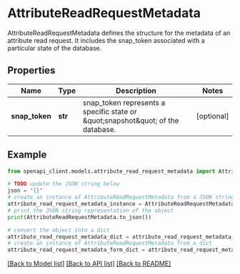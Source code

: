 # AttributeReadRequestMetadata

AttributeReadRequestMetadata defines the structure for the metadata of an attribute read request. It includes the snap_token associated with a particular state of the database.

## Properties

Name | Type | Description | Notes
------------ | ------------- | ------------- | -------------
**snap_token** | **str** | snap_token represents a specific state or \&quot;snapshot\&quot; of the database. | [optional] 

## Example

```python
from openapi_client.models.attribute_read_request_metadata import AttributeReadRequestMetadata

# TODO update the JSON string below
json = "{}"
# create an instance of AttributeReadRequestMetadata from a JSON string
attribute_read_request_metadata_instance = AttributeReadRequestMetadata.from_json(json)
# print the JSON string representation of the object
print(AttributeReadRequestMetadata.to_json())

# convert the object into a dict
attribute_read_request_metadata_dict = attribute_read_request_metadata_instance.to_dict()
# create an instance of AttributeReadRequestMetadata from a dict
attribute_read_request_metadata_form_dict = attribute_read_request_metadata.from_dict(attribute_read_request_metadata_dict)
```
[[Back to Model list]](../README.md#documentation-for-models) [[Back to API list]](../README.md#documentation-for-api-endpoints) [[Back to README]](../README.md)


